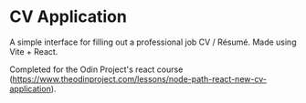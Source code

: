 # CV Application

 A simple interface for filling out a professional job CV / Résumé. Made using Vite + React.

 Completed for the Odin Project's react course (https://www.theodinproject.com/lessons/node-path-react-new-cv-application).
